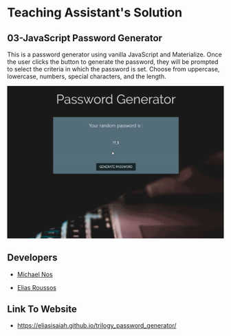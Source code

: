 # Teaching Assistant's Solution

## 03-JavaScript Password Generator

This is a password generator using vanilla JavaScript and Materialize. Once the user clicks the button to generate the password, they will be prompted to select the criteria in which the password is set. Choose from uppercase, lowercase, numbers, special characters, and the length.

![website_Gif](02-Homework/TA/images/slack_TA_password_demo.gif)

## Developers
- [Michael Nos](https://github.com/mmnos)

- [Elias Roussos](https://github.com/EliasIsaiah)

## Link To Website
- https://eliasisaiah.github.io/trilogy_password_generator/